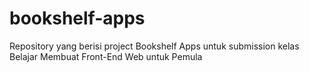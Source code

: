 # bookshelf-apps
Repository yang berisi project Bookshelf Apps untuk submission kelas Belajar Membuat Front-End Web untuk Pemula
